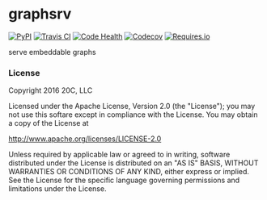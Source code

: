 # graphsrv

[![PyPI](https://img.shields.io/pypi/v/graphsrv.svg?maxAge=3600)](https://pypi.python.org/pypi/graphsrv)
[![Travis CI](https://img.shields.io/travis/20c/graphsrv.svg?maxAge=3600)](https://travis-ci.org/20c/graphsrv)
[![Code Health](https://landscape.io/github/20c/graphsrv/master/landscape.svg?style=flat)](https://landscape.io/github/20c/graphsrv/master)
[![Codecov](https://img.shields.io/codecov/c/github/20c/graphsrv/master.svg?maxAge=3600)](https://codecov.io/github/20c/graphsrv)
[![Requires.io](https://img.shields.io/requires/github/20c/graphsrv.svg?maxAge=3600)](https://requires.io/github/20c/graphsrv/requirements)

serve embeddable graphs

### License

Copyright 2016 20C, LLC

Licensed under the Apache License, Version 2.0 (the "License");
you may not use this softare except in compliance with the License.
You may obtain a copy of the License at

   http://www.apache.org/licenses/LICENSE-2.0

Unless required by applicable law or agreed to in writing, software
distributed under the License is distributed on an "AS IS" BASIS,
WITHOUT WARRANTIES OR CONDITIONS OF ANY KIND, either express or implied.
See the License for the specific language governing permissions and
limitations under the License.
